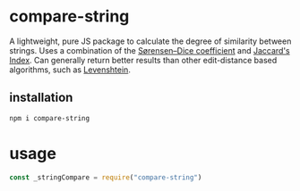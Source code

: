 # compare-string

A lightweight, pure JS package to calculate the degree of similarity between strings. Uses a combination of the [Sørensen–Dice coefficient](https://en.wikipedia.org/wiki/S%C3%B8rensen%E2%80%93Dice_coefficient) and [Jaccard's Index](https://en.wikipedia.org/wiki/Jaccard_index). Can generally return better results than other edit-distance based algorithms, such as [Levenshtein](https://en.wikipedia.org/wiki/Levenshtein_distance).

## installation
`npm i compare-string`

# usage
```js
const _stringCompare = require("compare-string")
```


